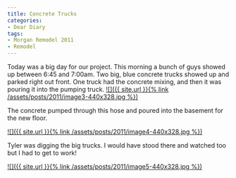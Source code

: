 ```yaml
---
title: Concrete Trucks
categories:
- Dear Diary
tags:
- Morgan Remodel 2011
- Remodel
---
```


Today was a big day for our project. This morning a bunch of guys showed up between 6:45 and 7:00am. Two big, blue concrete trucks showed up and parked right out front. One truck had the concrete mixing, and then it was pouring it into the pumping truck.
[![]({{ site.url }}{% link /assets/posts/2011/image3-440x328.jpg %})](http://thingelstad.com/s/concrete-trucks/image3/img)

The concrete pumped through this hose and poured into the basement for the new floor.

[![]({{ site.url }}{% link /assets/posts/2011/image4-440x328.jpg %})](http://thingelstad.com/s/concrete-trucks/image4/img)

Tyler was digging the big trucks. I would have stood there and watched too but I had to get to work!

[![]({{ site.url }}{% link /assets/posts/2011/image5-440x328.jpg %})](http://thingelstad.com/s/concrete-trucks/image5/img)
